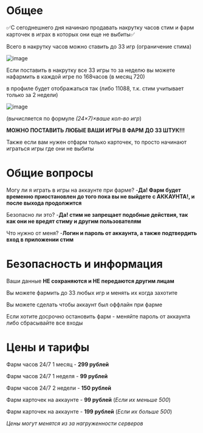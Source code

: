 # Общее

:white_check_mark:С сегоднешнего дня начинаю продавать накрутку часов стим и фарм карточек в играх в которых они еще не выбиты:white_check_mark:


Всего в накрутку часов можно ставить до 33 игр (ограничение стима)

![image](https://github.com/spacecollapse/steam-hour-boost/assets/53594431/25435727-64a2-4aac-ab3a-09d7fc804104)


Если поставить в накрутку все 33 игры то за неделю вы можете нафармить в каждой игре по 168часов (в месяц 720)

в профиле будет отображаться так (либо 11088, т.к. стим учитывает только за 2 недели)

![image](https://github.com/spacecollapse/steam-hour-boost/assets/53594431/b65fcd4d-b3c8-4d0b-b06b-427db3217889)


(вычисляется по формуле *(24×7)×ваше кол-во игр*)


**МОЖНО ПОСТАВИТЬ ЛЮБЫЕ ВАШИ ИГРЫ В ФАРМ ДО 33 ШТУК!!!**

Также если вам нужен отфарм только карточек, то просто начинают играться игры где они не выбиты 

# Общие вопросы

Могу ли я играть в игры на аккаунте при фарме? -**Да! Фарм будет временно приостановлен до того пока вы не выйдете с АККАУНТА!, и после выхода продолжится**

Безопасно ли это? -**Да! стим не запрещает подобные действия, так как они не вредят стиму и другим пользователям**

Что нужно от меня? -**Логин и пароль от аккаунта, а также подтвердить вход в приложении стим**

# Безопасность и информация

Ваши данные **НЕ сохраняются и НЕ передаются другим лицам**

Вы можете фармить до 33 любых игр и менять их когда захотите

Вы можете сделать чтобы аккаунт был оффлайн при фарме

Если хотите досрочно остановить фарм - меняйте пароль от аккаунта либо сбрасывайте все входы

# Цены и тарифы

Фарм часов 24/7 1 месяц - **299 рублей**

Фарм часов 24/7 1 неделя - **99 рублей**

Фарм часов 24/7 2 недели - **150 рублей**

Фарм карточек на аккаунте - **99 рублей** (*Если их меньше 500*) 

Фарм карточек на аккаунте - **199 рублей** (*Если их больше 500*) 

*Цены могут менятся из за нагруженности серверов*
 







